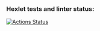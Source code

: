 ### Hexlet tests and linter status:
[![Actions Status](https://github.com/3ef1r/php-project-45/workflows/hexlet-check/badge.svg)](https://github.com/3ef1r/php-project-45/actions)